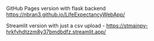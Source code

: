 GitHub Pages version with flask backend https://nbran3.github.io/LifeExpectancyWebApp/

Streamlit version with just a csv upload - https://stmainpy-hrkfvhdtzzm8y37bmdbdfz.streamlit.app/
